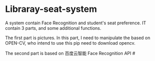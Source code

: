 # Libraray-seat-system
A system contain Face Recognition and student's seat preference.
IT contain 3 parts, and some additional functions.

The first part is pictures. In this part, I need to manipulate the  based on OPEN-CV, who intend to use this pip need to download opencv.

The second part is based on 百度云智能 Face Recognition API 
    #
